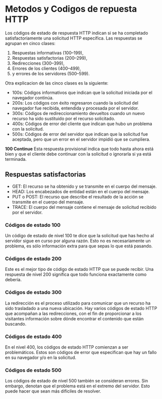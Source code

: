 # Metodos y Codigos de repuesta HTTP

Los códigos de estado de respuesta HTTP indican si se ha completado satisfactoriamente una solicitud HTTP específica. Las respuestas se agrupan en cinco clases:                  

1. Respuestas informativas (100–199),
2. Respuestas satisfactorias (200–299),
3. Redirecciones (300–399),
4. Errores de los clientes (400–499),
5. y errores de los servidores (500–599).

Otra explicacion de las cinco clases es la siguiente:

* 100s: Códigos informativos que indican que la solicitud iniciada por el navegador continúa.
* 200s: Los códigos con éxito regresaron cuando la solicitud del navegador fue recibida, entendida y procesada por el servidor.
* 300s: Códigos de redireccionamiento devueltos cuando un nuevo recurso ha sido sustituido por el recurso solicitado.
* 400s: Códigos de error del cliente que indican que hubo un problema con la solicitud.
* 500s: Códigos de error del servidor que indican que la solicitud fue aceptada, pero que un error en el servidor impidió que se cumpliera.

**100 Continue**
Esta respuesta provisional indica que todo hasta ahora está bien y que el cliente debe continuar con la solicitud o ignorarla si ya está terminada.

## Respuestas satisfactorias

* GET: El recurso se ha obtenido y se transmite en el cuerpo del mensaje.
* HEAD: Los encabezados de entidad están en el cuerpo del mensaje.
* PUT o POST: El recurso que describe el resultado de la acción se transmite en el cuerpo del mensaje.
* TRACE: El cuerpo del mensaje contiene el mensaje de solicitud recibido por el servidor.

### Códigos de estado 100

Un código de estado de nivel 100 te dice que la solicitud que has hecho al servidor sigue en curso por alguna razón. Esto no es necesariamente un problema, es sólo información extra para que sepas lo que está pasando.

### Códigos de estado 200

Este es el mejor tipo de código de estado HTTP que se puede recibir. Una respuesta de nivel 200 significa que todo funciona exactamente como debería.

### Códigos de estado 300

La redirección es el proceso utilizado para comunicar que un recurso ha sido trasladado a una nueva ubicación. Hay varios códigos de estado HTTP que acompañan a las redirecciones, con el fin de proporcionar a los visitantes información sobre dónde encontrar el contenido que están buscando.

### Códigos de estado 400

En el nivel 400, los códigos de estado HTTP comienzan a ser problemáticos. Estos son códigos de error que especifican que hay un fallo en su navegador y/o en la solicitud.

### Códigos de estado 500

Los códigos de estado de nivel  500 también se consideran errores. Sin embargo, denotan que el problema está en el extremo del servidor. Esto puede hacer que sean más difíciles de resolver.

 



